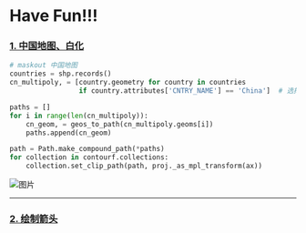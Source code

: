 # Have Fun!!!
### [1. 中国地图、白化](https://github.com/fhhan/eg/blob/master/cartopy_makeout.py)
```python
# maskout 中国地图
countries = shp.records()
cn_multipoly, = [country.geometry for country in countries
                 if country.attributes['CNTRY_NAME'] == 'China']  # 选择地图属性下'NAME'属性里名字是'China'的一条多边形

paths = []
for i in range(len(cn_multipoly)):
    cn_geom, = geos_to_path(cn_multipoly.geoms[i])
    paths.append(cn_geom)

path = Path.make_compound_path(*paths)
for collection in contourf.collections:
    collection.set_clip_path(path, proj._as_mpl_transform(ax))
 ```   

![图片](https://github.com/fhhan/eg/blob/master/China🇨🇳.png)

---
### [2. 绘制箭头](https://github.com/fhhan/eg/blob/master/my_quiver.py)
